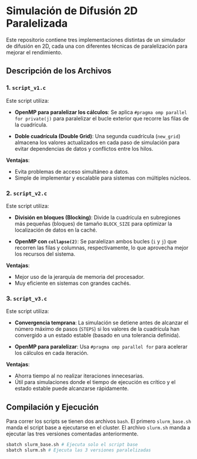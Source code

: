 # Simulación de Difusión 2D Paralelizada

Este repositorio contiene tres implementaciones distintas de un simulador de difusión en 2D, cada una con diferentes técnicas de paralelización para mejorar el rendimiento.

## Descripción de los Archivos

### 1. **`script_v1.c`**

Este script utiliza:

- **OpenMP para paralelizar los cálculos**:
  Se aplica `#pragma omp parallel for private(j)` para paralelizar el bucle exterior que recorre las filas de la cuadrícula.
  
- **Doble cuadrícula (Double Grid)**:
  Una segunda cuadrícula (`new_grid`) almacena los valores actualizados en cada paso de simulación para evitar dependencias de datos y conflictos entre los hilos.

**Ventajas**:
- Evita problemas de acceso simultáneo a datos.
- Simple de implementar y escalable para sistemas con múltiples núcleos.

### 2. **`script_v2.c`**

Este script utiliza:

- **División en bloques (Blocking)**:
  Divide la cuadrícula en subregiones más pequeñas (bloques) de tamaño `BLOCK_SIZE` para optimizar la localización de datos en la caché.

- **OpenMP con `collapse(2)`**:
  Se paralelizan ambos bucles (`i` y `j`) que recorren las filas y columnas, respectivamente, lo que aprovecha mejor los recursos del sistema.

**Ventajas**:
- Mejor uso de la jerarquía de memoria del procesador.
- Muy eficiente en sistemas con grandes cachés.

### 3. **`script_v3.c`**

Este script utiliza:

- **Convergencia temprana**:
  La simulación se detiene antes de alcanzar el número máximo de pasos (`STEPS`) si los valores de la cuadrícula han convergido a un estado estable (basado en una tolerancia definida).

- **OpenMP para paralelizar**:
  Usa `#pragma omp parallel for` para acelerar los cálculos en cada iteración.

**Ventajas**:
- Ahorra tiempo al no realizar iteraciones innecesarias.
- Útil para simulaciones donde el tiempo de ejecución es crítico y el estado estable puede alcanzarse rápidamente.

## Compilación y Ejecución

Para correr los scripts se tienen dos archivos `bash`. El primero `slurm_base.sh` manda el script base a ejecutarse en el cluster. El archivo `slurm.sh` manda a ejecutar las tres versiones comentadas anteriormente. 

```bash
sbatch slurm_base.sh # Ejecuta solo el script base
sbatch slurm.sh # Ejecuta las 3 versiones paralelizadas





